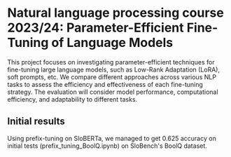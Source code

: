 # Natural language processing course 2023/24: Parameter-Efficient Fine-Tuning of Language Models

This project focuses on investigating parameter-efficient techniques for fine-tuning large language models, such as Low-Rank Adaptation (LoRA), soft prompts, etc. We compare different approaches across various NLP tasks to assess the efficiency and effectiveness of each fine-tuning strategy. The evaluation will consider model performance, computational efficiency, and adaptability to different tasks.

## Initial results

Using prefix-tuning on SloBERTa, we managed to get 0.625 accuracy on initial tests (prefix_tuning_BoolQ.ipynb) on SloBench's BoolQ dataset. 
